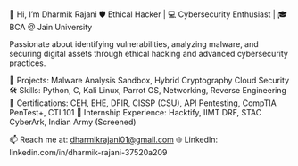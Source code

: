 👋 Hi, I’m Dharmik Rajani
🛡️ Ethical Hacker | 💻 Cybersecurity Enthusiast | 🎓 BCA @ Jain University

Passionate about identifying vulnerabilities, analyzing malware, and securing digital assets through ethical hacking and advanced cybersecurity practices.

🚀 Projects: Malware Analysis Sandbox, Hybrid Cryptography Cloud Security
🛠️ Skills: Python, C, Kali Linux, Parrot OS, Networking, Reverse Engineering
📜 Certifications: CEH, EHE, DFIR, CISSP (CSU), API Pentesting, CompTIA PenTest+, CTI 101
🏅 Internship Experience: Hacktify, IIMT DRF, STAC CyberArk, Indian Army (Screened)

📫 Reach me at: dharmikrajani01@gmail.com
🌐 LinkedIn: linkedin.com/in/dharmik-rajani-37520a209


